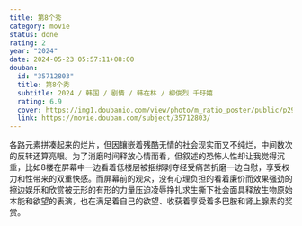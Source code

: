 ```yaml
---
title: 第8个秀
category: movie
status: done
rating: 2
year: "2024"
date: 2024-05-23 05:57:11+08:00
douban:
  id: "35712803"
  title: 第8个秀
  subtitle: 2024 / 韩国 / 剧情 / 韩在林 / 柳俊烈 千玗嬉
  rating: 6.9
  cover: https://img1.doubanio.com/view/photo/m_ratio_poster/public/p2907645139.jpg
  link: https://movie.douban.com/subject/35712803/
---
```


各路元素拼凑起来的烂片，但因镶嵌着残酷无情的社会现实而又不纯烂，中间数次的反转还算亮眼。为了消磨时间释放心情而看，但叙述的恐怖人性却让我觉得沉重，比如8楼在屏幕中一边看着低楼层被捆绑剥夺经受痛苦折磨一边自慰，享受权力和性带来的双重快感。而屏幕前的观众，没有心理负担的看着廉价而效果强劲的擦边娱乐和欣赏被无形的有形的力量压迫凌辱挣扎求生撕下社会面具释放生物原始本能和欲望的表演，也在满足着自己的欲望、收获着享受着多巴胺和肾上腺素的奖赏。
